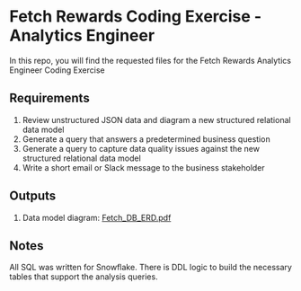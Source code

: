 # Fetch Rewards Coding Exercise - Analytics Engineer

In this repo, you will find the requested files for the Fetch Rewards Analytics Engineer Coding Exercise

## Requirements
1. Review unstructured JSON data and diagram a new structured relational data model
2. Generate a query that answers a predetermined business question
3. Generate a query to capture data quality issues against the new structured relational data model
4. Write a short email or Slack message to the business stakeholder

## Outputs
1. Data model diagram: [Fetch_DB_ERD.pdf](../main/Fetch_DB_ERD.pdf)


## Notes
All SQL was written for Snowflake.
There is DDL logic to build the necessary tables that support the analysis queries.
